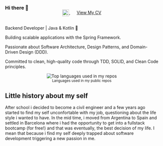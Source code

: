 ### Hi there 👋 

<p align="center" style="margin: -20px 0 30px">
  &nbsp;&nbsp;
  <a href="https://www.linkedin.com/in/facundo-ramallo" target="_blank" style="margin-right:10px;">
    <img align="center" src="https://user-images.githubusercontent.com/92294703/199122472-d67f5adb-d811-4510-a988-b07fef598ff1.png" alt="linkedin" height="22px" width="22px">
  </a>
  &nbsp;&nbsp;
  <a href="https://github.com/FacuRamallo/professional-profile/blob/master/Facundo_Ramallo_CV.pdf" target="_blank">View My CV</a>
  &nbsp;&nbsp;
</p>

Backend Developer | Java & Kotlin 🚀

Building scalable applications with the Spring Framework.

Passionate about Software Architecture, Design Patterns, and Domain-Driven Design (DDD).

Committed to clean, high-quality code through TDD, SOLID, and Clean Code principles. 

<div align="center">
  <img width="" src="https://github-readme-stats.vercel.app/api/top-langs/?username=FacuRamallo&layout=compact&hide_title=1&card_width=300" alt="Top languages used in my repos" />
  <br />
  <small>Languages used in my public repos</small>
  <br />
</div>

## Little history about my self

After school i decided to become a civil engineer and a few years ago started to find my self unconfortable with my job, questioning about the life style i wanted to have. 
In the mid time, i moved from Argentina to Spain and settled in Barcelona where i had the opportunity to get into a fullstack bootcamp (for free!) and that was eventually, the best decision of my life. I mean that because i find my self deeply trapped about software development triggering a new passion in me.
<br />
